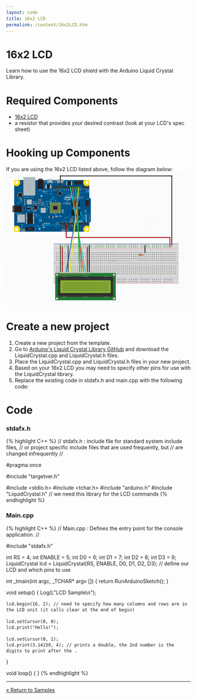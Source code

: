 ```yaml
---
layout: code
title: 16x2 LCD
permalink: /content/16x2LCD.htm
---
```


# 16x2 LCD
Learn how to use the 16x2 LCD shield with the Arduino Liquid Crystal Library.

# Required Components
* <a href="https://www.sparkfun.com/products/255" target="_blank">16x2 LCD</a>
* a resistor that provides your desired contrast (look at your LCD's spec sheet)

# Hooking up Components
If you are using the 16x2 LCD listed above, follow the diagram below:<br/>
<img src="images/16x2LCDDiagram.png">

# Create a new project

1. Create a new project from the template.
1. Go to <a href="https://github.com/arduino/Arduino/tree/master/libraries/LiquidCrystal" target="_blank">Arduino's Liquid Crystal Library GitHub</a> and download the LiquidCrystal.cpp and LiquidCrystal.h files.
1. Place the LiquidCrystal.cpp and LiquidCrystal.h files in your new project.
1. Based on your 16x2 LCD you may need to specify other pins for use with the LiquidCrystal library.
1. Replace the existing code in stdafx.h and main.cpp with the following code:

# Code

### stdafx.h
{% highlight C++ %}
// stdafx.h : include file for standard system include files,
// or project specific include files that are used frequently, but
// are changed infrequently
//

#pragma once

#include "targetver.h"

#include <stdio.h>
#include <tchar.h>
#include "arduino.h"
#include "LiquidCrystal.h" // we need this library for the LCD commands
{% endhighlight %}

### Main.cpp
{% highlight C++ %}
// Main.cpp : Defines the entry point for the console application.
//

#include "stdafx.h"

int RS = 4;
int ENABLE = 5;
int D0 = 6;
int D1 = 7;
int D2 = 8;
int D3 = 9;
LiquidCrystal lcd = LiquidCrystal(RS, ENABLE, D0, D1, D2, D3); // define our LCD and which pins to use

int _tmain(int argc, _TCHAR* argv [])
{
    return RunArduinoSketch();
}

void setup()
{
    Log(L"LCD Sample\n");

    lcd.begin(16, 2); // need to specify how many columns and rows are in the LCD unit (it calls clear at the end of begin)

    lcd.setCursor(0, 0);
    lcd.print("Hello!");
    
    lcd.setCursor(0, 1);
    lcd.print(3.14159, 4); // prints a double, the 2nd number is the digits to print after the .
}

void loop()
{
}
{% endhighlight %}
  <hr/>

<a class="btn btn-default" href="SampleApps.htm" role="button">&laquo; Return to Samples</a>
